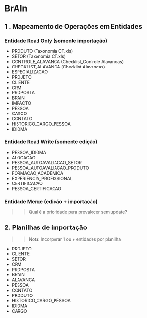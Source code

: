 # BrAIn

## 1 . Mapeamento de Operações em Entidades

### Entidade Read Only (somente importação)

- PRODUTO (Taxonomia CT.xls)
- SETOR (Taxonomia CT.xls)
- CONTROLE_ALAVANCA (Checklist_Controle Alavancas)
- CHECKLIST_ALAVANCA (Checklist Alavancas)
- ESPECIALIZACAO
- PROJETO 
- CLIENTE
- CRM
- PROPOSTA 
- BRAIN 
- IMPACTO
- PESSOA 
- CARGO 
- CONTATO 
- HISTORICO_CARGO_PESSOA 
- IDIOMA 

### Entidade Read Write (somente edição)

- PESSOA_IDIOMA 
- ALOCACAO
- PESSOA_AUTOAVALIACAO_SETOR
- PESSOA_AUTOAVALIACAO_PRODUTO 
- FORMACAO_ACADEMICA 
- EXPERIENCIA_PROFISSIONAL
- CERTIFICACAO 
- PESSOA_CERTIFICACAO

### Entidade Merge (edição + importação)

>> Qual é a prioridade para prevalecer sem update?

## 2. Planilhas de importação 

>> Nota: Incorporar 1 ou + entidades por planilha

- PROJETO 
- CLIENTE
- SETOR
- CRM
- PROPOSTA 
- BRAIN 
- ALAVANCA 
- PESSOA 
- CONTATO 
- PRODUTO
- HISTORICO_CARGO_PESSOA 
- IDIOMA 
- CARGO 
